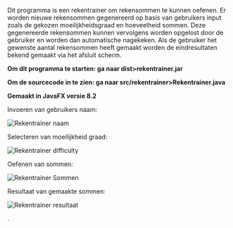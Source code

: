 Dit programma is een rekentrainer om rekensommen te kunnen oefenen.
Er worden nieuwe rekensommen gegenereerd op basis van gebruikers input zoals de gekozen moeilijkheidsgraad en hoeveelheid sommen.
Deze gegenereerde rekensommen kunnen vervolgens worden opgelost door de gebruiker en worden dan automatische nagekeken. 
Als de gebruiker het gewenste aantal rekensommen heeft gemaakt worden de eindresultaten bekend gemaakt via het afsluit scherm. 

**Om dit programma te starten: ga naar dist>rekentrainer.jar** 

**Om de sourcecode in te zien: ga naar src/rekentrainer>Rekentrainer.java**

**Gemaakt in JavaFX versie 8.2**

Invoeren van gebruikers naam:

![Rekentrainer naam](https://github.com/RubenLeenknegt/Reken-Trainer/assets/161021330/a41c3821-51e9-4629-bd49-071b508f88cf)

Selecteren van moeilijkheid graad:

![Rekentrainer difficulty](https://github.com/RubenLeenknegt/Reken-Trainer/assets/161021330/80520504-eff5-4dcc-81e6-b0440d01371c)

Oefenen van sommen:

![Rekentrainer Sommen](https://github.com/RubenLeenknegt/Reken-Trainer/assets/161021330/d953dc34-3fb4-448c-b19e-2ae2d38e41e2)

Resultaat van gemaakte sommen: 

![Rekentrainer resultaat](https://github.com/RubenLeenknegt/Reken-Trainer/assets/161021330/63a43974-67fe-4a12-9390-3d2d776c5538)



.

